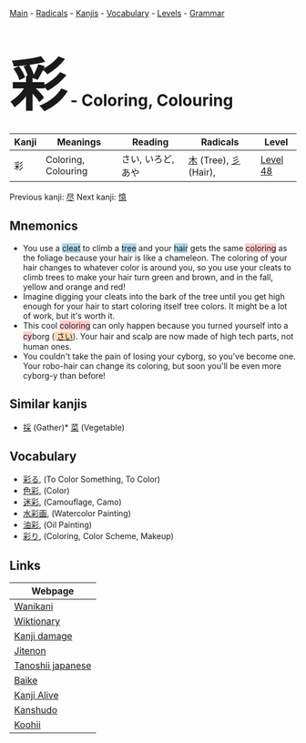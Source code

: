 <style> bigfont {font-size: 100px}</style>
[Main](../index.md) -
[Radicals](../radicals.md) -
[Kanjis](../kanjis.md) -
[Vocabulary](../vocabulary.md) -
[Levels](../levels.md) -
[Grammar](../grammar.md)
# <bigfont> 彩</bigfont> - Coloring, Colouring 

| Kanji | Meanings | Reading | Radicals | Level |
| --- | --- | --- | --- | --- |
| 彩 | Coloring, Colouring | さい, いろど, あや | [木](../radicals/木.md) (Tree), [彡](../radicals/彡.md) (Hair),  | [Level 48](../levels/wk_level48.md) |

Previous kanji: [尽](尽.md) Next kanji: [憶](憶.md) 

## Mnemonics
 * You use a <span style="background-color:#ADD8E6"> cleat</span> to climb a <span style="background-color:#ADD8E6"> tree</span> and your <span style="background-color:#ADD8E6"> hair</span> gets the same <span style="background-color:#ffcccb"> coloring</span> as the foliage because your hair is like a chameleon. The coloring of your hair changes to whatever color is around you, so you use your cleats to climb trees to make your hair turn green and brown, and in the fall, yellow and orange and red!
* Imagine digging your cleats into the bark of the tree until you get high enough for your hair to start coloring itself tree colors. It might be a lot of work, but it's worth it.
* This cool <span style="background-color:#ffcccb"> coloring</span> can only happen because you turned yourself into a <span style="background-color:#ffcccb"> cy</span>borg (<span style="background-color:#fed8b1"> [さい](https://jisho.org/search/さい)</span>). Your hair and scalp are now made of high tech parts, not human ones.
* You couldn't take the pain of losing your cyborg, so you've become one. Your robo-hair can change its coloring, but soon you'll be even more cyborg-y than before!


## Similar kanjis
 * [採](採.md) (Gather)* [菜](菜.md) (Vegetable)


## Vocabulary
 * [彩る](../vocabulary/彩.md), (To Color Something, To Color)
* [色彩](../vocabulary/彩.md), (Color)
* [迷彩](../vocabulary/彩.md), (Camouflage, Camo)
* [水彩画](../vocabulary/彩.md), (Watercolor Painting)
* [油彩](../vocabulary/彩.md), (Oil Painting)
* [彩り](../vocabulary/彩.md), (Coloring, Color Scheme, Makeup)



## Links 

| Webpage |
| --- |
| [Wanikani          ](https://www.wanikani.com/kanji/彩) |
| [Wiktionary        ](https://en.wiktionary.org/wiki/彩) |
| [Kanji damage      ](http://www.kanjidamage.com/kanji/search?utf8=✓&q=彩) |
| [Jitenon           ](https://jitenon.com/kanji/彩) |
| [Tanoshii japanese ](https://www.tanoshiijapanese.com/dictionary/kanji.cfm?k=彩) |
| [Baike             ](https://baike.baidu.com/item/彩) |
| [Kanji Alive       ](https://app.kanjialive.com/彩) |
| [Kanshudo          ](https://www.kanshudo.com/searchmn?q=彩) |
| [Koohii            ](https://kanji.koohii.com/study/kanji/彩) |
